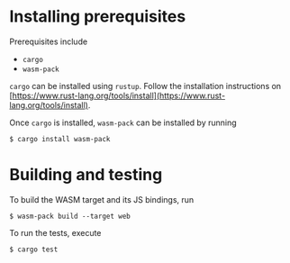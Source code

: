 # Installing prerequisites
Prerequisites include
 
 *  `cargo`
 *  `wasm-pack`

`cargo` can be installed using `rustup`. Follow the installation instructions on [https://www.rust-lang.org/tools/install](https://www.rust-lang.org/tools/install).

Once `cargo` is installed, `wasm-pack` can be installed by running

    $ cargo install wasm-pack

# Building and testing

To build the WASM target and its JS bindings, run

    $ wasm-pack build --target web
    
To run the tests, execute
    
    $ cargo test
